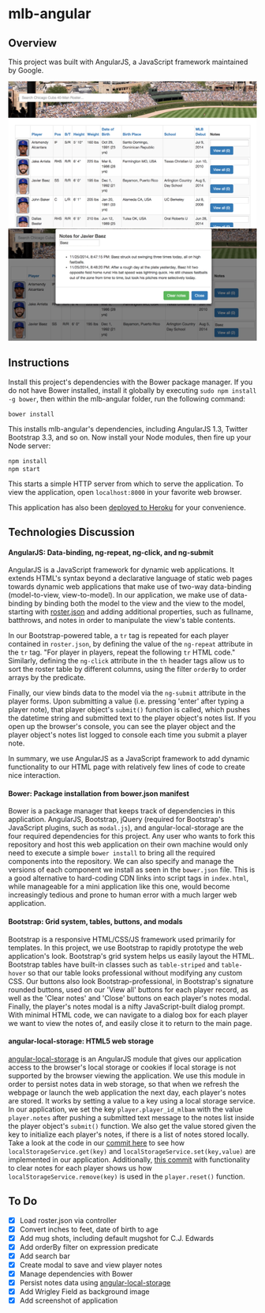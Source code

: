 # mlb-angular

## Overview
This project was built with AngularJS, a JavaScript framework maintained by Google.

![Screenshot1](images/screenshot1.png)
![Screenshot2](images/screenshot2.png)

## Instructions
Install this project's dependencies with the Bower package manager. If you do not have Bower installed, install it globally by executing ```sudo npm install -g bower```, then within the mlb-angular folder, run the following command:
```
bower install
```
This installs mlb-angular's dependencies, including AngularJS 1.3, Twitter Bootstrap 3.3, and so on. Now install your Node modules, then fire up your Node server:
```
npm install
npm start
```
This starts a simple HTTP server from which to serve the application. To view the application, open ```localhost:8000``` in your favorite web browser.

This application has also been [deployed to Heroku](http://cubs.herokuapp.com/) for your convenience.

## Technologies Discussion
#### AngularJS: Data-binding, ng-repeat, ng-click, and ng-submit
AngularJS is a JavaScript framework for dynamic web applications. It extends HTML's syntax beyond a declarative language of static web pages towards dynamic web applications that make use of two-way data-binding (model-to-view, view-to-model). In our application, we make use of data-binding by binding both the model to the view and the view to the model, starting with [roster.json](roster.json) and adding additional properties, such as fullname, batthrows, and notes in order to manipulate the view's table contents.

In our Bootstrap-powered table, a ```tr``` tag is repeated for each player contained in ```roster.json```, by defining the value of the ```ng-repeat``` attribute in the ```tr``` tag. "For player in players, repeat the following ```tr``` HTML code." Similarly, defining the ```ng-click``` attribute in the ```th``` header tags allow us to sort the roster table by different columns, using the filter ```orderBy``` to order arrays by the predicate.

Finally, our view binds data to the model via the ```ng-submit``` attribute in the player forms. Upon submitting a value (i.e. pressing 'enter' after typing a player note), that player object's ```submit()``` function is called, which pushes the datetime string and submitted text to the player object's notes list. If you open up the browser's console, you can see the player object and the player object's notes list logged to console each time you submit a player note.

In summary, we use AngularJS as a JavaScript framework to add dynamic functionality to our HTML page with relatively few lines of code to create nice interaction.

#### Bower: Package installation from bower.json manifest
Bower is a package manager that keeps track of dependencies in this application. AngularJS, Bootstrap, jQuery (required for Bootstrap's JavaScript plugins, such as ```modal.js```), and angular-local-storage are the four required dependencies for this project. Any user who wants to fork this repository and host this web application on their own machine would only need to execute a simple ```bower install``` to bring all the required components into the repository. We can also specify and manage the versions of each component we install as seen in the ```bower.json``` file. This is a good alternative to hard-coding CDN links into script tags in ```index.html```, while manageable for a mini application like this one, would become increasingly tedious and prone to human error with a much larger web application.

#### Bootstrap: Grid system, tables, buttons, and modals
Bootstrap is a responsive HTML/CSS/JS framework used primarily for templates. In this project, we use Bootstrap to rapidly prototype the web application's look. Bootstrap's grid system helps us easily layout the HTML. Bootstrap tables have built-in classes such as ```table-striped``` and ```table-hover``` so that our table looks professional without modifying any custom CSS. Our buttons also look Bootstrap-professional, in Bootstrap's signature rounded buttons, used on our 'View all' buttons for each player record, as well as the 'Clear notes' and 'Close' buttons on each player's notes modal. Finally, the player's notes modal is a nifty JavaScript-built dialog prompt. With minimal HTML code, we can navigate to a dialog box for each player we want to view the notes of, and easily close it to return to the main page.

#### angular-local-storage: HTML5 web storage
[angular-local-storage](https://github.com/grevory/angular-local-storage) is an AngularJS module that gives our application access to the browser's local storage or cookies if local storage is not supported by the browser viewing the application. We use this module in order to persist notes data in web storage, so that when we refresh the webpage or launch the web application the next day, each player's notes are stored. It works by setting a value to a key using a local storage service. In our application, we set the key ```player.player_id_mlbam``` with the value ```player.notes``` after pushing a submitted text message to the notes list inside the player object's ```submit()``` function. We also get the value stored given the key to initialize each player's notes, if there is a list of notes stored locally. Take a look at the code in our [commit here](https://github.com/albertlyu/interview-developer/commit/8ce38e170b009b2504ecf629c6ddba2596320303) to see how ```localStorageService.get(key)``` and ```localStorageService.set(key,value)``` are implemented in our application. Additionally, [this commit](https://github.com/albertlyu/interview-developer/commit/7ee5df4dc7bc5dfdfc7490a87f17fa630b116183) with functionality to clear notes for each player shows us how ```localStorageService.remove(key)``` is used in the ```player.reset()``` function.

## To Do
- [x] Load roster.json via controller
- [x] Convert inches to feet, date of birth to age
- [x] Add mug shots, including default mugshot for C.J. Edwards
- [x] Add orderBy filter on expression predicate
- [x] Add search bar
- [x] Create modal to save and view player notes
- [x] Manage dependencies with Bower
- [x] Persist notes data using [angular-local-storage](https://github.com/grevory/angular-local-storage)
- [x] Add Wrigley Field as background image
- [x] Add screenshot of application